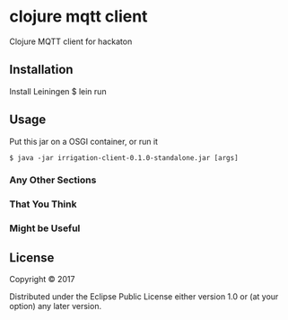 # clojure mqtt client

Clojure MQTT client for hackaton

## Installation

Install Leiningen
    $ lein run

## Usage

Put this jar on a OSGI container, or run it

    $ java -jar irrigation-client-0.1.0-standalone.jar [args]

### Any Other Sections
### That You Think
### Might be Useful

## License

Copyright © 2017

Distributed under the Eclipse Public License either version 1.0 or (at
your option) any later version.